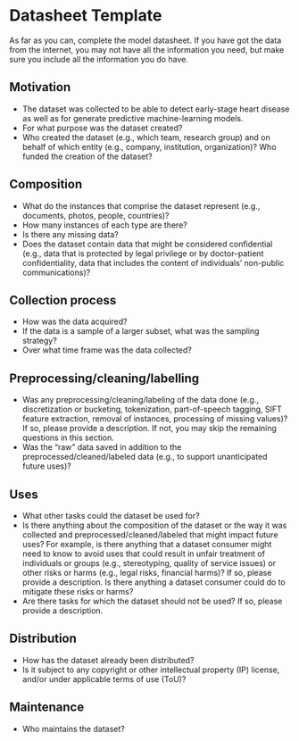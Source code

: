 # Datasheet Template

As far as you can, complete the model datasheet. If you have got the data from the internet, you may not have all the information you need, but make sure you include all the information you do have. 

## Motivation

- The dataset was collected to be able to detect early-stage heart disease as well as for generate predictive machine-learning models.
- For what purpose was the dataset created? 
- Who created the dataset (e.g., which team, research group) and on behalf of which entity (e.g., company, institution, organization)? Who funded the creation of the dataset?

 
## Composition

- What do the instances that comprise the dataset represent (e.g., documents, photos, people, countries)? 
- How many instances of each type are there? 
- Is there any missing data?
- Does the dataset contain data that might be considered confidential (e.g., data that is protected by legal privilege or by    doctor–patient confidentiality, data that includes the content of individuals’ non-public communications)?

## Collection process

- How was the data acquired? 
- If the data is a sample of a larger subset, what was the sampling strategy? 
- Over what time frame was the data collected?

## Preprocessing/cleaning/labelling

- Was any preprocessing/cleaning/labeling of the data done (e.g., discretization or bucketing, tokenization, part-of-speech tagging, SIFT feature extraction, removal of instances, processing of missing values)? If so, please provide a description. If not, you may skip the remaining questions in this section. 
- Was the “raw” data saved in addition to the preprocessed/cleaned/labeled data (e.g., to support unanticipated future uses)? 
 
## Uses

- What other tasks could the dataset be used for? 
- Is there anything about the composition of the dataset or the way it was collected and preprocessed/cleaned/labeled that might impact future uses? For example, is there anything that a dataset consumer might need to know to avoid uses that could result in unfair treatment of individuals or groups (e.g., stereotyping, quality of service issues) or other risks or harms (e.g., legal risks, financial harms)? If so, please provide a description. Is there anything a dataset consumer could do to mitigate these risks or harms? 
- Are there tasks for which the dataset should not be used? If so, please provide a description.

## Distribution

- How has the dataset already been distributed? 
- Is it subject to any copyright or other intellectual property (IP) license, and/or under applicable terms of use (ToU)?  

## Maintenance

- Who maintains the dataset?

